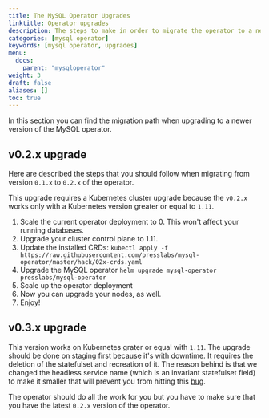 ```yaml
---
title: The MySQL Operator Upgrades
linktitle: Operator upgrades
description: The steps to make in order to migrate the operator to a newer version of the MySQL operator.
categories: [mysql operator]
keywords: [mysql operator, upgrades]
menu:
  docs:
    parent: "mysqloperator"
weight: 3
draft: false
aliases: []
toc: true
---
```


In this section you can find the migration path when upgrading to a newer version of the MySQL operator.

## v0.2.x upgrade

Here are described the steps that you should follow when migrating from version `0.1.x` to `0.2.x` of the operator. 

This upgrade requires a Kubernetes cluster upgrade because the `v0.2.x` works only with a Kubernetes version greater or equal to `1.11`.

1. Scale the current operator deployment to 0. This won't affect your running databases.
2. Upgrade your cluster control plane to 1.11.
3. Update the installed CRDs: `kubectl apply -f
   https://raw.githubusercontent.com/presslabs/mysql-operator/master/hack/02x-crds.yaml`
4. Upgrade the MySQL operator `helm upgrade mysql-operator presslabs/mysql-operator`
5. Scale up the operator deployment 
6. Now you can upgrade your nodes, as well.
7. Enjoy!


## v0.3.x upgrade

This version works on Kubernetes grater or equal with `1.11`. The upgrade should be done on staging
first because it's with downtime. It requires the deletion of the statefulset and recreation of it.
The reason behind is that we changed the headless service name (which is an invariant statefulset
field) to make it smaller that will prevent you from hitting this
[bug](https://github.com/presslabs/mysql-operator/issues/170).


The operator should do all the work for you but you have to make sure that you have the latest
`0.2.x` version of the operator.

